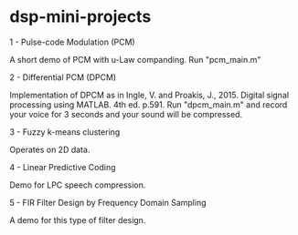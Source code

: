 # dsp-mini-projects
1 - Pulse-code Modulation (PCM)

A short demo of PCM with u-Law companding. Run "pcm_main.m"

2 - Differential PCM (DPCM)

Implementation of DPCM as in Ingle, V. and Proakis, J., 2015. Digital signal processing using MATLAB. 4th ed. p.591.
Run "dpcm_main.m" and record your voice for 3 seconds and your sound will be compressed.

3 - Fuzzy k-means clustering

Operates on 2D data.

4 - Linear Predictive Coding

Demo for LPC speech compression.

5 - FIR Filter Design by Frequency Domain Sampling

A demo for this type of filter design.

